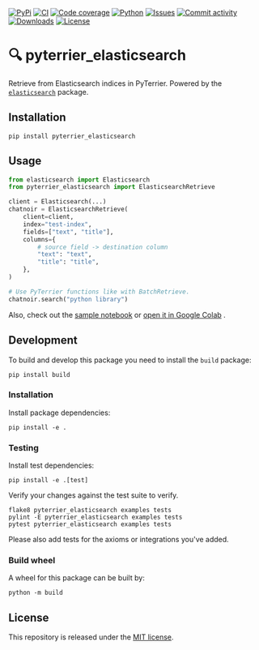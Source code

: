 [![PyPi](https://img.shields.io/pypi/v/pyterrier_elasticsearch?style=flat-square)](https://pypi.org/project/pyterrier_elasticsearch/)
[![CI](https://img.shields.io/github/workflow/status/heinrichreimer/pyterrier_elasticsearch/CI?style=flat-square)](https://github.com/heinrichreimer/pyterrier_elasticsearch/actions?query=workflow%3A"CI")
[![Code coverage](https://img.shields.io/codecov/c/github/heinrichreimer/pyterrier_elasticsearch?style=flat-square)](https://codecov.io/github/heinrichreimer/pyterrier_elasticsearch/)
[![Python](https://img.shields.io/pypi/pyversions/pyterrier_elasticsearch?style=flat-square)](https://pypi.org/project/pyterrier_elasticsearch/)
[![Issues](https://img.shields.io/github/issues/heinrichreimer/pyterrier_elasticsearch?style=flat-square)](https://github.com/heinrichreimer/pyterrier_elasticsearch/issues)
[![Commit activity](https://img.shields.io/github/commit-activity/m/heinrichreimer/pyterrier_elasticsearch?style=flat-square)](https://github.com/heinrichreimer/pyterrier_elasticsearch/commits)
[![Downloads](https://img.shields.io/pypi/dm/pyterrier_elasticsearch?style=flat-square)](https://pypi.org/project/pyterrier_elasticsearch/)
[![License](https://img.shields.io/github/license/heinrichreimer/pyterrier_elasticsearch?style=flat-square)](LICENSE)

# 🔍 pyterrier_elasticsearch

Retrieve from Elasticsearch indices in PyTerrier.
Powered by the [`elasticsearch`](https://pypi.org/project/elasticsearch/) package.

## Installation

```shell
pip install pyterrier_elasticsearch
```

## Usage

```python
from elasticsearch import Elasticsearch
from pyterrier_elasticsearch import ElasticsearchRetrieve

client = Elasticsearch(...)
chatnoir = ElasticsearchRetrieve(
    client=client,
    index="test-index",
    fields=["text", "title"],
    columns={
        # source field -> destination column
        "text": "text",
        "title": "title",
    },
)

# Use PyTerrier functions like with BatchRetrieve.
chatnoir.search("python library")
```

Also, check out the [sample notebook](examples/search.ipynb)
or [open it in Google Colab](https://colab.research.google.com/github/heinrichreimer/pyterrier_elasticsearch/blob/main/examples/search.ipynb)
.

## Development

To build and develop this package you need to install the `build` package:

```shell
pip install build
```

### Installation

Install package dependencies:

```shell
pip install -e .
```

### Testing

Install test dependencies:

```shell
pip install -e .[test]
```

Verify your changes against the test suite to verify.

```shell
flake8 pyterrier_elasticsearch examples tests
pylint -E pyterrier_elasticsearch examples tests
pytest pyterrier_elasticsearch examples tests
```

Please also add tests for the axioms or integrations you've added.

### Build wheel

A wheel for this package can be built by:

```shell
python -m build
```

## License

This repository is released under the [MIT license](LICENSE).

